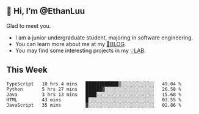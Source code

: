 ## 👋 Hi, I’m @EthanLuu

Glad to meet you.

- I am a junior undergraduate student, majoring in software engineering.
- You can learn more about me at my [📝BLOG](https://blog.ethanloo.top).
- You may find some interesting projects in my [💡LAB](https://lab.ethanloo.top).

## This Week
<!--START_SECTION:waka-->
```text
TypeScript   10 hrs 4 mins   ████████████▒░░░░░░░░░░░░   49.04 % 
Python       5 hrs 27 mins   ██████▓░░░░░░░░░░░░░░░░░░   26.58 % 
Java         3 hrs 13 mins   ████░░░░░░░░░░░░░░░░░░░░░   15.68 % 
HTML         43 mins         █░░░░░░░░░░░░░░░░░░░░░░░░   03.55 % 
JavaScript   35 mins         ▓░░░░░░░░░░░░░░░░░░░░░░░░   02.86 % 
```
<!--END_SECTION:waka-->
